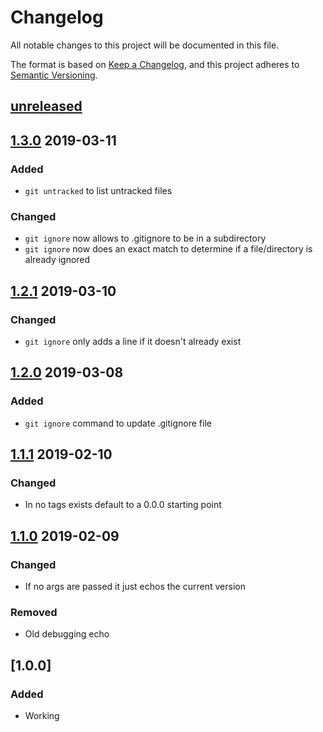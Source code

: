 # Changelog

All notable changes to this project will be documented in this file.

The format is based on [Keep a Changelog](https://keepachangelog.com/en/1.0.0/),
and this project adheres to [Semantic Versioning](https://semver.org/spec/v2.0.0.html).

## [unreleased]

## [1.3.0] 2019-03-11
### Added
  - `git untracked` to list untracked files
### Changed
  - `git ignore` now allows to .gitignore to be in a subdirectory
  - `git ignore` now does an exact match to determine if a file/directory is already ignored

## [1.2.1] 2019-03-10
### Changed
  - `git ignore` only adds a line if it doesn't already exist

## [1.2.0] 2019-03-08
### Added
  - `git ignore` command to update .gitignore file

## [1.1.1] 2019-02-10
### Changed
  - In no tags exists default to a 0.0.0 starting point

## [1.1.0] 2019-02-09
### Changed
  - If no args are passed it just echos the current version
### Removed
  - Old debugging echo

## [1.0.0]
### Added
- Working

[unreleased]: https://github.com/eidsonator/fish-git/compare/1.3.0...master
[1.3.0]: https://github.com/eidsonator/fish-git/compare/1.2.1...1.3.0
[1.2.1]: https://github.com/eidsonator/fish-git/compare/1.2.0...1.2.1
[1.2.0]: https://github.com/eidsonator/fish-git/compare/1.1.1...1.2.0
[1.1.1]: https://github.com/eidsonator/fish-git/compare/1.1.0...1.1.1
[1.1.0]: https://github.com/eidsonator/fish-git/compare/1.0.0...1.1.0


